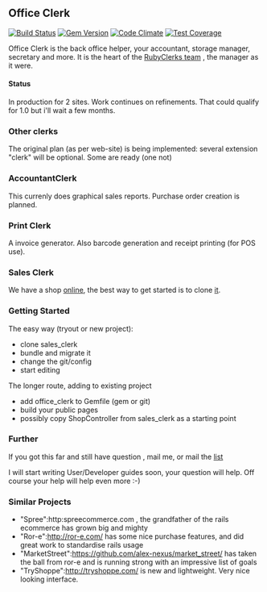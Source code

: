 ## Office Clerk
[![Build Status](https://travis-ci.org/rubyclerks/office_clerk.svg?branch=master)](https://travis-ci.org/rubyclerks/office_clerk)
[![Gem Version](https://badge.fury.io/rb/office_clerk.svg)](http://badge.fury.io/rb/office_clerk)
[![Code Climate](https://codeclimate.com/github/rubyclerks/office_clerk/badges/gpa.svg)](https://codeclimate.com/github/rubyclerks/office_clerk)
[![Test Coverage](https://codeclimate.com/github/rubyclerks/office_clerk/badges/coverage.svg)](https://codeclimate.com/github/rubyclerks/office_clerk)

Office Clerk is the back office helper, your accountant, storage manager, secretary and more. It is the heart of the [RubyClerks team](http://rubyclerks.org) , the manager as it were.

####  Status

In production for 2 sites. Work continues on refinements. That could qualify for 1.0 but i'll wait a few months. 

### Other clerks

The original plan (as per web-site) is being implemented: several extension "clerk" will be optional. Some are ready (one not)

### AccountantClerk

This currenly does graphical sales reports. Purchase order creation is planned.

### Print Clerk

A invoice generator. Also barcode generation and receipt printing (for POS use).

### Sales Clerk

We have a shop [online](http://auringostaitaan.fi/), the best way to get started is to clone [it](https://github.com/rubyclerks/sales_clerk).

### Getting Started

The easy way (tryout or new project):

- clone sales_clerk
- bundle and migrate it
- change the git/config 
- start editing

The longer route, adding to existing project

- add office_clerk  to Gemfile (gem or git)
- build your public pages
- possibly copy ShopController from sales_clerk as a starting point

### Further

If you got this far and still have question , mail me, or mail the [list](https://groups.google.com/forum/#!forum/rubyclerks)

I will start writing User/Developer guides soon, your question will help. Off course your help will help even more :-)

### Similar Projects

 * "Spree":http:spreecommerce.com , the grandfather of the rails ecommerce has grown big and mighty
 * "Ror-e":http://ror-e.com/ has some nice purchase features, and did great work to standardise rails usage
 * "MarketStreet":https://github.com/alex-nexus/market_street/ has taken the ball from ror-e and is running strong with an impressive list of goals
 * "TryShoppe":http://tryshoppe.com/ is new and lightweight. Very nice looking interface.
 
